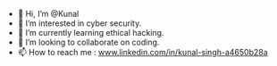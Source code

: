 - 👋 Hi, I’m @Kunal
- 👀 I’m interested in cyber security.
- 🌱 I’m currently learning ethical hacking.
- 💞️ I’m looking to collaborate on coding.
- 📫 How to reach me : www.linkedin.com/in/kunal-singh-a4650b28a

<!---
Kunevans/Kunevans is a ✨ special ✨ repository because its `README.md` (this file) appears on your GitHub profile.
You can click the Preview link to take a look at your changes.
--->
